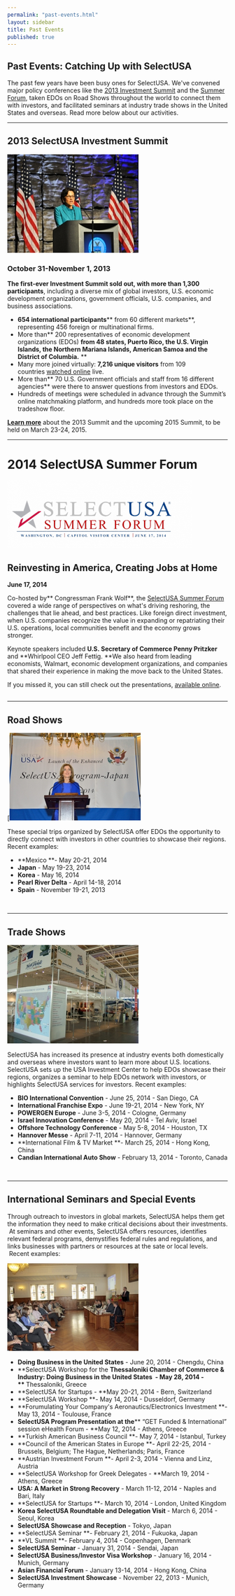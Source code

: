 ```yaml
---
permalink: "past-events.html"
layout: sidebar
title: Past Events
published: true
---
```


## Past Events: Catching Up with SelectUSA

The past few years have been busy ones for SelectUSA. We've convened major policy conferences like the [2013 Investment Summit](http://www.selectusasummit.com) and the [Summer Forum](events/selectusa-summer-forum.html), taken EDOs on Road Shows throughout the world to connect them with investors, and facilitated seminars at industry trade shows in the United States and overseas. Read more below about our activities.

* * *

## 2013 SelectUSA Investment Summit

<span class="imgright">[![Secretary Penny Pritzker speaking at 2013 SelectUSA Summit](images/pritzker_closeup_speaking-300x225.jpg "Secretary Penny Pritzker speaking at 2013 SelectUSA Summit")](http://www.selectusasummit.com/)</span>

### October 31-November 1, 2013

**The first-ever Investment Summit sold out, with more than 1,300 participants**, including a diverse mix of global investors, U.S. economic development organizations, government officials, U.S. companies, and business associations.&nbsp;

*   **654 international participants****&nbsp;from 60 different markets**, representing 456 foreign or multinational firms.
*   More than**&nbsp;200 representatives of economic development organizations (EDOs)&nbsp;**from 48 states, Puerto Rico, the U.S. Virgin Islands, the Northern Mariana Islands, American Samoa and the District of Columbia.**&nbsp;**
*   Many more joined virtually:&nbsp;**7,216 unique visitors**&nbsp;from 109 countries&nbsp;[watched online](http://new.livestream.com/accounts/4828334/selectUSA2013)&nbsp;live.
*   More than**&nbsp;70 U.S. Government officials and staff from 16 different agencies**&nbsp;were there to answer questions from investors and EDOs.&nbsp;
*   Hundreds of meetings were scheduled in advance through the Summit’s online matchmaking platform, and hundreds more took place on the tradeshow floor.

**[Learn more](http://www.selectusasummit.com)** about the 2013 Summit and the upcoming 2015 Summit, to be held on March 23-24, 2015.

* * *

# 2014 SelectUSA Summer Forum

<span class="imgright">[![SelectUSA Summer Forum Logo](images/summer_forum_logo-422x155.png "SelectUSA Summer Forum Logo")](/selectusa-summer-forum)</span>

## Reinvesting in America, Creating Jobs at Home

**June 17, 2014**

Co-hosted by** Congressman Frank Wolf**, the [SelectUSA Summer Forum]({{base.url}}/events/selectusa-summer-forum.html) covered a wide range of perspectives on
what's driving reshoring, the challenges that lie ahead, and best practices. Like foreign direct investment, when U.S. companies recognize the value in expanding or repatriating their U.S. operations, local communities benefit and the economy grows stronger.

Keynote speakers included **U.S.&nbsp;Secretary of Commerce Penny Pritzker** and **Whirlpool CEO Jeff Fettig. **We also heard from leading economists, Walmart, economic development organizations, and companies that shared their experience in making the move back to the United States.

If you missed it, you can still check out the presentations,&nbsp;[available online](/selectusa-summer-forum).

## 

* * *
## Road Shows

<span class="imgright">[![Ambassador Kennedy Speaking in Japan at SelectUSA event](images/amb_cbk_gives_remarks_at_the_su_japan_launch_and_showcase-300x200.jpg "Ambassador Kennedy Speaking In Japan at SelectUSA event")</span>


These special trips organized by SelectUSA offer EDOs the opportunity to directly connect with investors in other countries to showcase their regions. Recent examples:

*   **Mexico **- May 20-21, 2014
*   **Japan** - May 19-23, 2014
*   **Korea** - May 16, 2014
*   **Pearl River Delta** - April 14-18, 2014
*   **Spain** - November 19-21, 2013

&nbsp;

* * *

## Trade Shows
<span class="imgright">![](images/usa_investment_center_2-300x225.jpg)</span>

SelectUSA has increased its presence at industry events both domestically and overseas where investors want to learn more about U.S. locations. SelectUSA sets up the USA Investment Center to help EDOs showcase their regions, organizes a seminar to help EDOs network with investors, or highlights SelectUSA services for investors. Recent examples:

*   **BIO International Convention** - June 25, 2014 - San Diego, CA
*   **International Franchise Expo** - June 19-21, 2014 - New York, NY
*   **POWERGEN Europe** - June 3-5, 2014 - Cologne, Germany
*   **Israel Innovation Conference** - May 20, 2014 - Tel Aviv, Israel
*   **Offshore Technology Conference** - May 5-8, 2014 - Houston, TX
*   **Hannover Messe** - April 7-11, 2014 - Hannover, Germany
*   **International Film &amp; TV Market **- March 25, 2014 - Hong Kong, China
*   **Candian International Auto Show** - February 13, 2014 - Toronto, Canada

&nbsp;

* * *

## International Seminars and Special Events

Through outreach to investors in global markets, SelectUSA helps them get the information they need to make critical decisions about their investments. &nbsp;At seminars and other events, SelectUSA offers resources, identifies relevant federal programs, demystifies federal rules and regulations, and links businesses with partners or resources at the sate or local levels. &nbsp;Recent examples:

<span class="imgright">![Investment Seminar in Greece](images/4355_eveth_-300x200.jpg "Investment Seminar in Greece")</span>

*   **Doing Business in the United States** - June 20, 2014 - Chengdu, China
*   **SelectUSA Workshop for the <strong>Thessaloniki
Chamber of Commerce &amp; Industry: Doing Business in the United States&nbsp; **</strong>- May 28, 2014**<strong> - **&nbsp;</strong>Thessaloniki, Greece
*   **SelectUSA for Startups -&nbsp;**May 20-21, 2014 - Bern, Switzerland
*   **SelectUSA Workshop **- May 14, 2014 - Dusseldorf, Germany
*   **Forumulating Your Company's Aeronautics/Electronics Investment **- May 13, 2014 - Toulouse, France
*   **SelectUSA Program Presentation at the**** “GET Funded &amp;
International” session eHealth Forum - **May 12, 2014 - Athens, Greece
*   **Turkish American Business Council **- May 7, 2014 - Istanbul, Turkey
*   **Council of the American States in Europe **- April 22-25, 2014 - Brussels, Belgium; The Hague, Netherlands; Paris, France
*   **Austrian Investment Forum **- April 2-3, 2014 - Vienna and Linz, Austria
*   **SelectUSA Workshop
for Greek Delegates - **March 19, 2014 - Athens, Greece
*   **USA: A Market in Strong Recovery** - March 11-12, 2014 - Naples and Bari, Italy
*   **SelectUSA for Startups **- March 10, 2014 - London, United Kingdom
*   **Korea SelectUSA Roundtable and Delegation Visit** - March 6, 2014 - Seoul, Korea
*   **SelectUSA Showcase and Reception** - Tokyo, Japan
*   **SelectUSA Seminar **- February 21, 2014 - Fukuoka, Japan
*   **VL Summit **- February 4, 2014 - Copenhagen, Denmark
*   **SelectUSA Seminar** - January 31, 2014 - Sendai, Japan
*   **SelectUSA Business/Investor Visa Workshop** - January 16, 2014 - Munich, Germany&nbsp;
*   **Asian Financial Forum** - January 13-14, 2014 - Hong Kong, China
*   **SelectUSA Investment Showcase** - November 22, 2013 - Munich, Germany    